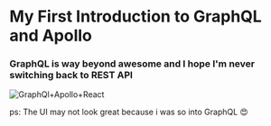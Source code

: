 # My First Introduction to GraphQL and Apollo

### GraphQL is way beyond awesome and I hope I'm never switching back to REST API

![GraphQl+Apollo+React](https://www.freecodecamp.org/news/content/images/2020/04/cover-3.png)

ps: The UI may not look great because i was so into GraphQL :heart_eyes:
